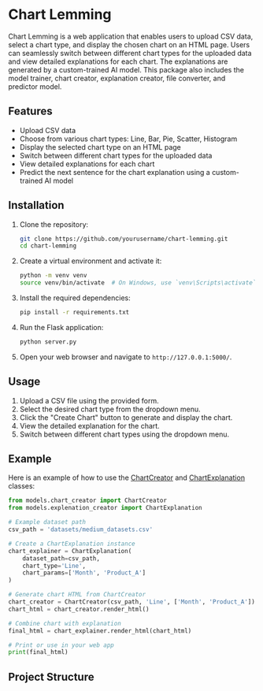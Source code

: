 # Chart Lemming

Chart Lemming is a web application that enables users to upload CSV data, select a chart type, and display the chosen chart on an HTML page. Users can seamlessly switch between different chart types for the uploaded data and view detailed explanations for each chart. The explanations are generated by a custom-trained AI model. This package also includes the model trainer, chart creator, explanation creator, file converter, and predictor model.

## Features

- Upload CSV data
- Choose from various chart types: Line, Bar, Pie, Scatter, Histogram
- Display the selected chart type on an HTML page
- Switch between different chart types for the uploaded data
- View detailed explanations for each chart
- Predict the next sentence for the chart explanation using a custom-trained AI model

## Installation

1. Clone the repository:
    ```sh
    git clone https://github.com/yourusername/chart-lemming.git
    cd chart-lemming
    ```

2. Create a virtual environment and activate it:
    ```sh
    python -m venv venv
    source venv/bin/activate  # On Windows, use `venv\Scripts\activate`
    ```

3. Install the required dependencies:
    ```sh
    pip install -r requirements.txt
    ```

4. Run the Flask application:
    ```sh
    python server.py
    ```

5. Open your web browser and navigate to `http://127.0.0.1:5000/`.

## Usage

1. Upload a CSV file using the provided form.
2. Select the desired chart type from the dropdown menu.
3. Click the "Create Chart" button to generate and display the chart.
4. View the detailed explanation for the chart.
5. Switch between different chart types using the dropdown menu.

## Example

Here is an example of how to use the [ChartCreator](http://_vscodecontentref_/28) and [ChartExplanation](http://_vscodecontentref_/29) classes:

```python
from models.chart_creator import ChartCreator
from models.explenation_creator import ChartExplanation

# Example dataset path
csv_path = 'datasets/medium_datasets.csv'

# Create a ChartExplanation instance
chart_explainer = ChartExplanation(
    dataset_path=csv_path,
    chart_type='Line',
    chart_params=['Month', 'Product_A']
)

# Generate chart HTML from ChartCreator
chart_creator = ChartCreator(csv_path, 'Line', ['Month', 'Product_A'])
chart_html = chart_creator.render_html()

# Combine chart with explanation
final_html = chart_explainer.render_html(chart_html)

# Print or use in your web app
print(final_html)
```
## Project Structure